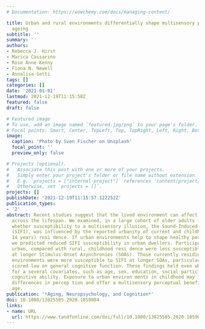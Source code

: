 ```yaml
---
# Documentation: https://wowchemy.com/docs/managing-content/

title: Urban and rural environments differentially shape multisensory perception in
  ageing
subtitle: ''
summary: ''
authors:
- Rebecca J. Hirst
- Marica Cassarino
- Rose Anne Kenny
- Fiona N. Newell
- Annalisa Setti
tags: []
categories: []
date: '2021-01-01'
lastmod: 2021-12-19T11:15:58Z
featured: false
draft: false

# Featured image
# To use, add an image named `featured.jpg/png` to your page's folder.
# Focal points: Smart, Center, TopLeft, Top, TopRight, Left, Right, BottomLeft, Bottom, BottomRight.
image:
  caption: 'Photo by Sven Fischer on Unsplash'
  focal_point: ''
  preview_only: false

# Projects (optional).
#   Associate this post with one or more of your projects.
#   Simply enter your project's folder or file name without extension.
#   E.g. `projects = ["internal-project"]` references `content/project/deep-learning/index.md`.
#   Otherwise, set `projects = []`.
projects: []
publishDate: '2021-12-19T11:15:57.122252Z'
publication_types:
- '2'
abstract: Recent studies suggest that the lived environment can affect cogni­ tion
  across the lifespan. We examined, in a large cohort of older adults (n = 3447),
  whether susceptibility to a multisensory illusion, the Sound-Induced Flash Illusion
  (SIFI), was influenced by the reported urbanity of current and childhood (at age
  14 years) resi­ dence. If urban environments help to shape healthy perceptual function,
  we predicted reduced SIFI susceptibility in urban dwellers. Participants reporting
  urban, compared with rural, childhood resi­ dence were less susceptible to SIFI
  at longer Stimulus-Onset Asynchronies (SOAs). Those currently residing in urban
  environments were more susceptible to SIFI at longer SOAs, particularly if they
  scored low on general cognitive function. These findings held even when controlling
  for a several covariates, such as age, sex, education, social participation and
  cognitive ability. Exposure to urban environ­ ments in childhood may influence individual
  differences in percep­ tion and offer a multisensory perceptual benefit in older
  age.
publication: '*Aging, Neuropsychology, and Cognition*'
doi: 10.1080/13825585.2020.1859084
links:
- name: URL
  url: https://www.tandfonline.com/doi/full/10.1080/13825585.2020.1859084
---
```

